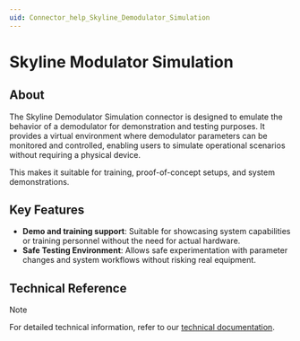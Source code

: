 ```yaml
---
uid: Connector_help_Skyline_Demodulator_Simulation
---
```


# Skyline Modulator Simulation

## About

The Skyline Demodulator Simulation connector is designed to emulate the behavior of a demodulator for demonstration and testing purposes. It provides a virtual environment where demodulator parameters can be monitored and controlled, enabling users to simulate operational scenarios without requiring a physical device.

This makes it suitable for training, proof-of-concept setups, and system demonstrations.

## Key Features

- **Demo and training support**: Suitable for showcasing system capabilities or training personnel without the need for actual hardware.
- **Safe Testing Environment**: Allows safe experimentation with parameter changes and system workflows without risking real equipment.

## Technical Reference

> [!NOTE]
> For detailed technical information, refer to our [technical documentation](xref:Connector_help_Skyline_Demodulator_Simulation_Technical).
